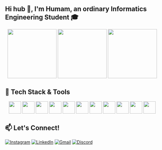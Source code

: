 ## Hi hub 👋, I'm Humam, an ordinary Informatics Engineering Student 🎓

<div align="center">

  <!-- Stats & Top Langs -->
  <img src="https://github-readme-stats.vercel.app/api?username=humam-ashaq&show_icons=true&theme=tokyonight" height="160"/>
  <img src="https://github-readme-stats.vercel.app/api/top-langs/?username=humam-ashaq&layout=compact&theme=tokyonight" height="160"/>

  <!-- Streak -->
  <img src="https://streak-stats.demolab.com?user=humam-ashaq&theme=tokyonight" height="160"/>

</div>

## 🧠 Tech Stack & Tools

<p align="center">
  <img src="https://cdn.jsdelivr.net/gh/devicons/devicon/icons/flutter/flutter-original.svg" width="40" height="40"/>
  <img src="https://cdn.jsdelivr.net/gh/devicons/devicon/icons/dart/dart-original.svg" width="40" height="40"/>
  <img src="https://cdn.jsdelivr.net/gh/devicons/devicon/icons/python/python-original.svg" width="40" height="40"/>
  <img src="https://cdn.jsdelivr.net/gh/devicons/devicon/icons/flask/flask-original.svg" width="40" height="40"/>
  <img src="https://cdn.jsdelivr.net/gh/devicons/devicon/icons/firebase/firebase-plain.svg" width="40" height="40"/>
  <img src="https://cdn.jsdelivr.net/gh/devicons/devicon/icons/mysql/mysql-original.svg" width="40" height="40"/>
  <img src="https://cdn.jsdelivr.net/gh/devicons/devicon/icons/html5/html5-original.svg" width="40" height="40"/>
  <img src="https://cdn.jsdelivr.net/gh/devicons/devicon/icons/css3/css3-original.svg" width="40" height="40"/>
  <img src="https://cdn.jsdelivr.net/gh/devicons/devicon/icons/javascript/javascript-original.svg" width="40" height="40"/>
  <img src="https://cdn.jsdelivr.net/gh/devicons/devicon@v2.16.0/icons/laravel/laravel-plain.svg" width="40" height="40"/>

  <!-- TailwindCSS logo -->
  <img src="https://cdn.jsdelivr.net/gh/devicons/devicon@v2.16.0/icons/tailwindcss/tailwindcss-plain.svg" width="40" height="40"/>

</p>

## 📫 Let's Connect!

[![Instagram](https://img.shields.io/badge/Instagram-E4405F?style=for-the-badge&logo=instagram&logoColor=white)](https://instagram.com/ashqhumam_)
[![LinkedIn](https://img.shields.io/badge/LinkedIn-0077B5?style=for-the-badge&logo=linkedin&logoColor=white)](https://www.linkedin.com/in/humam-ashaq/)
[![Gmail](https://img.shields.io/badge/Gmail-D14836?style=for-the-badge&logo=gmail&logoColor=white)](mailto:humamasathin234@gmail.com)
[![Discord](https://img.shields.io/badge/Discord-5865F2?style=for-the-badge&logo=discord&logoColor=white)](https://discord.com/users/550903502420049922)

<!--
**humam-ashaq/humam-ashaq** is a ✨ _special_ ✨ repository because its `README.md` (this file) appears on your GitHub profile.

Here are some ideas to get you started:

- 🔭 I’m currently working on ...
- 🌱 I’m currently learning ...
- 👯 I’m looking to collaborate on ...
- 🤔 I’m looking for help with ...
- 💬 Ask me about ...
- 📫 How to reach me: ...
- 😄 Pronouns: ...
- ⚡ Fun fact: ...
-->
